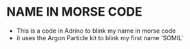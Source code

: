 # NAME IN MORSE CODE
- This is a code in Adrino to blink my name in morse code
- it uses the Argon Particle kit to blink my first name 'SOMIL'

